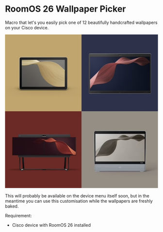# RoomOS 26 Wallpaper Picker

Macro that let's you easily pick one of 12 beautifully handcrafted wallpapers on your Cisco device.

![Wallpaper](./wallpapers.jpg)

This will probably be available on the device menu itself soon, but in the meantime you can use this customisation while the wallpapers are freshly baked.

Requirement:
- Cisco device with RoomOS 26 installed